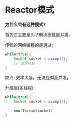 # Reactor模式

**为什么会有这种模式?**

首先它主要是为了解决高性能并发。

传统的网络编程的是通过:

```java
while(true){
    Socket socket = accept();
    // 请求转发
}
```

缺点: 效率太低。无法应对高并发。

升级版(多线程):

```java
while(true){
    Socket socket = accept();
    
    new Thread(socket)
}
```

